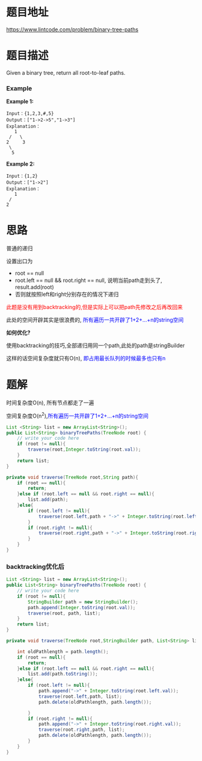 # 题目地址

https://www.lintcode.com/problem/binary-tree-paths



# 题目描述

Given a binary tree, return all root-to-leaf paths.

### Example

**Example 1:**

```
Input：{1,2,3,#,5}
Output：["1->2->5","1->3"]
Explanation：
   1
 /   \
2     3
 \
  5
```

**Example 2:**

```
Input：{1,2}
Output：["1->2"]
Explanation：
   1
 /   
2  
```





# 思路

普通的递归

设置出口为

+ root == null
+ root.left == null && root.right == null, 说明当前path走到头了, result.add(root)
+ 否则就按照left和right分别存在的情况下递归

<font color = red>此题是没有用到backtracking的,但是实际上可以把path先修改之后再改回来</font>

此处的空间开辟其实是很浪费的, <font color = blue>所有遍历一共开辟了1+2+...+n的string空间</font>

**如何优化?**

使用backtracking的技巧,全部递归用同一个path,此处的path是stringBuilder

这样的话空间复杂度就只有O(n), <font color = blue>即占用最长队列的时候最多也只有n</font>



# 题解

时间复杂度O(n), 所有节点都走了一遍

空间复杂度O(n<sup>2</sup>),<font color = blue>所有遍历一共开辟了1+2+...+n的string空间</font>

```java
List <String> list = new ArrayList<String>();
public List<String> binaryTreePaths(TreeNode root) {
    // write your code here
    if (root != null){
        traverse(root,Integer.toString(root.val));
    }
    return list;
}

private void traverse(TreeNode root,String path){
    if (root == null){
        return;
    }else if (root.left == null && root.right == null){
        list.add(path);
    }else{
        if (root.left != null){
            traverse(root.left,path + "->" + Integer.toString(root.left.val));
        }
        if (root.right != null){
            traverse(root.right,path + "->" + Integer.toString(root.right.val));
        }
    }
}
```

### backtracking优化后

```java
List <String> list = new ArrayList<String>();
public List<String> binaryTreePaths(TreeNode root) {
    // write your code here
    if (root != null){
        StringBuilder path = new StringBuilder();
        path.append(Integer.toString(root.val));
        traverse(root, path, list);
    }
    return list;
}

private void traverse(TreeNode root,StringBuilder path, List<String> list){

    int oldPathlength = path.length();
    if (root == null){
        return;
    }else if (root.left == null && root.right == null){
        list.add(path.toString());
    }else{
        if (root.left != null){
            path.append("->" + Integer.toString(root.left.val));
            traverse(root.left,path, list);
            path.delete(oldPathlength, path.length());

        }
        if (root.right != null){
            path.append("->" + Integer.toString(root.right.val));
            traverse(root.right,path, list);
            path.delete(oldPathlength, path.length());
        }
    }
}
```

